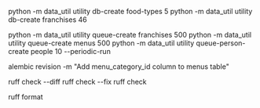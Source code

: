 python -m data_util utility db-create food-types 5
python -m data_util utility db-create franchises 46

python -m data_util utility queue-create franchises 500
python -m data_util utility queue-create menus 500 
python -m data_util utility queue-person-create people 10 --periodic-run

alembic revision -m "Add menu_category_id column to menus table"

ruff check --diff
ruff check --fix
ruff check

ruff format
